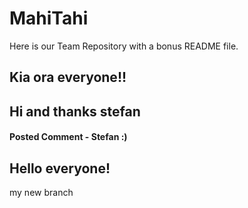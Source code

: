 # MahiTahi
Here is our Team Repository with a bonus README file.

## Kia ora everyone!! ##
## Hi and thanks stefan ##

#### Posted Comment -  Stefan :)
## Hello everyone!
my new branch
